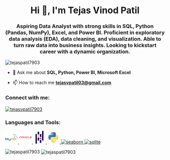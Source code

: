 <h1 align="center">Hi 👋, I'm Tejas Vinod Patil</h1>
<h3 align="center">Aspiring Data Analyst with strong skills in SQL, Python (Pandas, NumPy), Excel, and Power BI. Proficient in exploratory data analysis (EDA), data cleaning, and visualization. Able to turn raw data into business insights. Looking to kickstart career with a dynamic organization.</h3>

<p align="left"> <img src="https://komarev.com/ghpvc/?username=tejaspatil7903&label=Profile%20views&color=0e75b6&style=flat" alt="tejaspatil7903" /> </p>

- 💬 Ask me about **SQL, Python, Power BI, Microsoft Excel**

- 📫 How to reach me **tejasvpatil03@gmail.com**

<h3 align="left">Connect with me:</h3>
<p align="left">
<a href="https://linkedin.com/in/tejasvpatil7903" target="blank"><img align="center" src="https://raw.githubusercontent.com/rahuldkjain/github-profile-readme-generator/master/src/images/icons/Social/linked-in-alt.svg" alt="tejasvpatil7903" height="30" width="40" /></a>
</p>

<h3 align="left">Languages and Tools:</h3>
<p align="left"> <a href="https://www.mysql.com/" target="_blank" rel="noreferrer"> <img src="https://raw.githubusercontent.com/devicons/devicon/master/icons/mysql/mysql-original-wordmark.svg" alt="mysql" width="40" height="40"/> </a> <a href="https://www.oracle.com/" target="_blank" rel="noreferrer"> <img src="https://raw.githubusercontent.com/devicons/devicon/master/icons/oracle/oracle-original.svg" alt="oracle" width="40" height="40"/> </a> <a href="https://pandas.pydata.org/" target="_blank" rel="noreferrer"> <img src="https://raw.githubusercontent.com/devicons/devicon/2ae2a900d2f041da66e950e4d48052658d850630/icons/pandas/pandas-original.svg" alt="pandas" width="40" height="40"/> </a> <a href="https://www.python.org" target="_blank" rel="noreferrer"> <img src="https://raw.githubusercontent.com/devicons/devicon/master/icons/python/python-original.svg" alt="python" width="40" height="40"/> </a> <a href="https://seaborn.pydata.org/" target="_blank" rel="noreferrer"> <img src="https://seaborn.pydata.org/_images/logo-mark-lightbg.svg" alt="seaborn" width="40" height="40"/> </a> <a href="https://www.sqlite.org/" target="_blank" rel="noreferrer"> <img src="https://www.vectorlogo.zone/logos/sqlite/sqlite-icon.svg" alt="sqlite" width="40" height="40"/> </a> </p>

<p><img align="left" src="https://github-readme-stats.vercel.app/api/top-langs?username=tejaspatil7903&show_icons=true&locale=en&layout=compact" alt="tejaspatil7903" /></p>

<p>&nbsp;<img align="center" src="https://github-readme-stats.vercel.app/api?username=tejaspatil7903&show_icons=true&locale=en" alt="tejaspatil7903" /></p>

